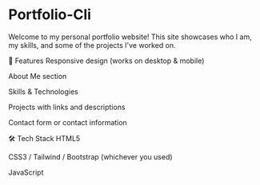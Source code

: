 # Portfolio-Cli

Welcome to my personal portfolio website!
This site showcases who I am, my skills, and some of the projects I've worked on.

🚀 Features
Responsive design (works on desktop & mobile)

About Me section

Skills & Technologies

Projects with links and descriptions

Contact form or contact information


🛠️ Tech Stack
HTML5

CSS3 / Tailwind / Bootstrap (whichever you used)

JavaScript
